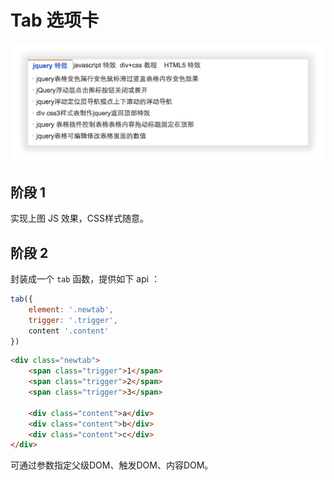 # Tab 选项卡

<img src="tab.png" >

## 阶段 1

实现上图 JS 效果，CSS样式随意。


## 阶段 2

封装成一个 `tab` 函数，提供如下 api ：

```js
tab({
	element: '.newtab',
    trigger: '.trigger',
	content '.content'
})
```

```html
<div class="newtab">
    <span class="trigger">1</span>
    <span class="trigger">2</span>
    <span class="trigger">3</span>
    
    <div class="content">a</div>
    <div class="content">b</div>
    <div class="content">c</div>
</div>
```

可通过参数指定父级DOM、触发DOM、内容DOM。


